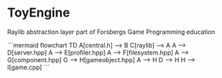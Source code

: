 # ToyEngine
Raylib abstraction layer part of Forsbergs Game Programming education

´´´mermaid
flowchart TD
    A[central.h] --> B
    C[raylib] --> A
    A --> D[server.hpp]
    A --> E[profiler.hpp]
    A --> F[filesystem.hpp]
    A --> G[component.hpp]
    G --> H[gameobject.hpp]
    A --> H 
    D --> H
    H --> I[game.cpp]
´´´